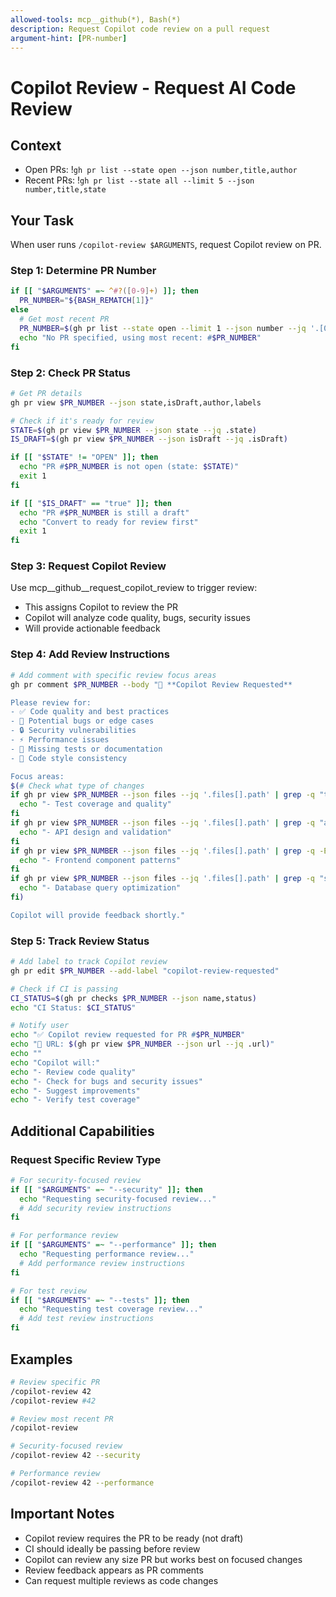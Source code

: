 ```yaml
---
allowed-tools: mcp__github(*), Bash(*)
description: Request Copilot code review on a pull request
argument-hint: [PR-number]
---
```


# Copilot Review - Request AI Code Review

## Context
- Open PRs: !`gh pr list --state open --json number,title,author`
- Recent PRs: !`gh pr list --state all --limit 5 --json number,title,state`

## Your Task

When user runs `/copilot-review $ARGUMENTS`, request Copilot review on PR.

### Step 1: Determine PR Number

```bash
if [[ "$ARGUMENTS" =~ ^#?([0-9]+) ]]; then
  PR_NUMBER="${BASH_REMATCH[1]}"
else
  # Get most recent PR
  PR_NUMBER=$(gh pr list --state open --limit 1 --json number --jq '.[0].number')
  echo "No PR specified, using most recent: #$PR_NUMBER"
fi
```

### Step 2: Check PR Status

```bash
# Get PR details
gh pr view $PR_NUMBER --json state,isDraft,author,labels

# Check if it's ready for review
STATE=$(gh pr view $PR_NUMBER --json state --jq .state)
IS_DRAFT=$(gh pr view $PR_NUMBER --json isDraft --jq .isDraft)

if [[ "$STATE" != "OPEN" ]]; then
  echo "PR #$PR_NUMBER is not open (state: $STATE)"
  exit 1
fi

if [[ "$IS_DRAFT" == "true" ]]; then
  echo "PR #$PR_NUMBER is still a draft"
  echo "Convert to ready for review first"
  exit 1
fi
```

### Step 3: Request Copilot Review

Use mcp__github__request_copilot_review to trigger review:
- This assigns Copilot to review the PR
- Copilot will analyze code quality, bugs, security issues
- Will provide actionable feedback

### Step 4: Add Review Instructions

```bash
# Add comment with specific review focus areas
gh pr comment $PR_NUMBER --body "🤖 **Copilot Review Requested**

Please review for:
- ✅ Code quality and best practices
- 🐛 Potential bugs or edge cases
- 🔒 Security vulnerabilities
- ⚡ Performance issues
- 📝 Missing tests or documentation
- 🎨 Code style consistency

Focus areas:
$(# Check what type of changes
if gh pr view $PR_NUMBER --json files --jq '.files[].path' | grep -q "test"; then
  echo "- Test coverage and quality"
fi
if gh pr view $PR_NUMBER --json files --jq '.files[].path' | grep -q "api"; then
  echo "- API design and validation"
fi
if gh pr view $PR_NUMBER --json files --jq '.files[].path' | grep -q -E "\.(tsx?|jsx?)$"; then
  echo "- Frontend component patterns"
fi
if gh pr view $PR_NUMBER --json files --jq '.files[].path' | grep -q "sql"; then
  echo "- Database query optimization"
fi)

Copilot will provide feedback shortly."
```

### Step 5: Track Review Status

```bash
# Add label to track Copilot review
gh pr edit $PR_NUMBER --add-label "copilot-review-requested"

# Check if CI is passing
CI_STATUS=$(gh pr checks $PR_NUMBER --json name,status)
echo "CI Status: $CI_STATUS"

# Notify user
echo "✅ Copilot review requested for PR #$PR_NUMBER"
echo "🔗 URL: $(gh pr view $PR_NUMBER --json url --jq .url)"
echo ""
echo "Copilot will:"
echo "- Review code quality"
echo "- Check for bugs and security issues"
echo "- Suggest improvements"
echo "- Verify test coverage"
```

## Additional Capabilities

### Request Specific Review Type

```bash
# For security-focused review
if [[ "$ARGUMENTS" =~ "--security" ]]; then
  echo "Requesting security-focused review..."
  # Add security review instructions
fi

# For performance review
if [[ "$ARGUMENTS" =~ "--performance" ]]; then
  echo "Requesting performance review..."
  # Add performance review instructions
fi

# For test review
if [[ "$ARGUMENTS" =~ "--tests" ]]; then
  echo "Requesting test coverage review..."
  # Add test review instructions
fi
```

## Examples

```bash
# Review specific PR
/copilot-review 42
/copilot-review #42

# Review most recent PR
/copilot-review

# Security-focused review
/copilot-review 42 --security

# Performance review
/copilot-review 42 --performance
```

## Important Notes

- Copilot review requires the PR to be ready (not draft)
- CI should ideally be passing before review
- Copilot can review any size PR but works best on focused changes
- Review feedback appears as PR comments
- Can request multiple reviews as code changes